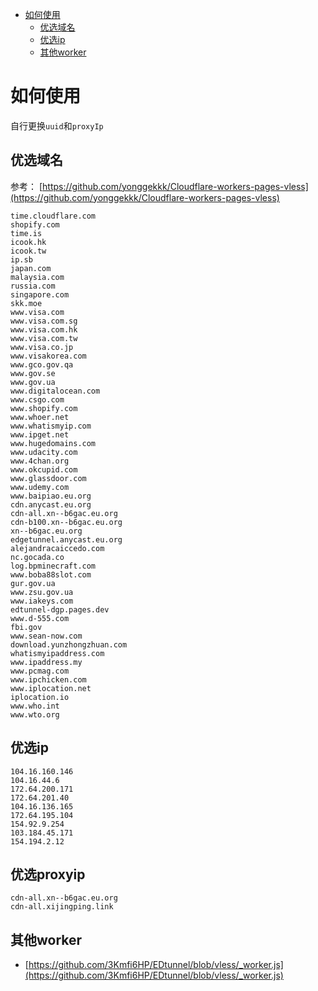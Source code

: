 - [如何使用](#如何使用)
  - [优选域名](#优选域名)
  - [优选ip](#优选ip)
  - [其他worker](#其他worker)
 

# 如何使用

自行更换`uuid`和`proxyIp`

## 优选域名
参考：
[https://github.com/yonggekkk/Cloudflare-workers-pages-vless](https://github.com/yonggekkk/Cloudflare-workers-pages-vless)

```
time.cloudflare.com
shopify.com
time.is
icook.hk
icook.tw
ip.sb
japan.com
malaysia.com
russia.com
singapore.com
skk.moe
www.visa.com
www.visa.com.sg
www.visa.com.hk
www.visa.com.tw
www.visa.co.jp
www.visakorea.com
www.gco.gov.qa
www.gov.se
www.gov.ua
www.digitalocean.com
www.csgo.com
www.shopify.com
www.whoer.net
www.whatismyip.com
www.ipget.net
www.hugedomains.com
www.udacity.com
www.4chan.org
www.okcupid.com
www.glassdoor.com
www.udemy.com
www.baipiao.eu.org
cdn.anycast.eu.org
cdn-all.xn--b6gac.eu.org
cdn-b100.xn--b6gac.eu.org
xn--b6gac.eu.org
edgetunnel.anycast.eu.org
alejandracaiccedo.com
nc.gocada.co
log.bpminecraft.com
www.boba88slot.com
gur.gov.ua
www.zsu.gov.ua
www.iakeys.com
edtunnel-dgp.pages.dev
www.d-555.com
fbi.gov
www.sean-now.com
download.yunzhongzhuan.com
whatismyipaddress.com
www.ipaddress.my
www.pcmag.com
www.ipchicken.com
www.iplocation.net
iplocation.io
www.who.int
www.wto.org
```

## 优选ip
```
104.16.160.146
104.16.44.6
172.64.200.171
172.64.201.40
104.16.136.165
172.64.195.104
154.92.9.254
103.184.45.171
154.194.2.12
```

## 优选proxyip
```
cdn-all.xn--b6gac.eu.org
cdn-all.xijingping.link
```

## 其他worker

- [https://github.com/3Kmfi6HP/EDtunnel/blob/vless/_worker.js](https://github.com/3Kmfi6HP/EDtunnel/blob/vless/_worker.js)
